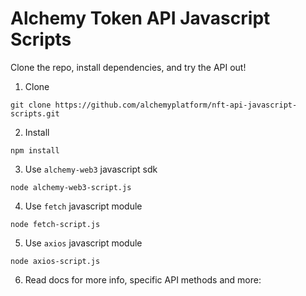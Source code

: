 # Alchemy Token API Javascript Scripts

Clone the repo, install dependencies, and try the API out!

1. Clone

```
git clone https://github.com/alchemyplatform/nft-api-javascript-scripts.git
```

2. Install

```
npm install
```

3. Use `alchemy-web3` javascript sdk

```
node alchemy-web3-script.js
```

4. Use `fetch` javascript module

```
node fetch-script.js
```

5. Use `axios` javascript module

```
node axios-script.js
```

6. Read docs for more info, specific API methods and more: 
